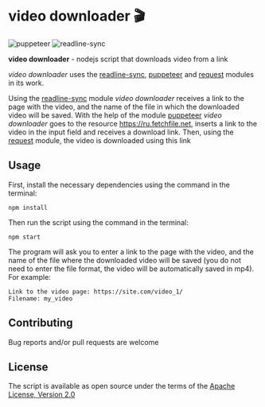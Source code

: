# video downloader :clapper:

![puppeteer](https://img.shields.io/npm/v/puppeteer?color=green&label=puppeteer)
![readline-sync](https://img.shields.io/npm/v/readline-sync?color=orange&label=readline-sync)

**video downloader** - nodejs script that downloads video from a link

_video downloader_ uses the [readline-sync](https://www.npmjs.com/package/readline-sync), [puppeteer](https://pptr.dev/) and [request](https://www.npmjs.com/package/request) modules in its work.


Using the [readline-sync](https://www.npmjs.com/package/readline-sync) module
_video downloader_ receives a link to the page with the video, and the name of the file in which the downloaded video will be saved.
With the help of the module [puppeteer](https://pptr.dev/) _video downloader_ goes to the resource https://ru.fetchfile.net,
inserts a link to the video in the input field and receives a download link. Then, using the [request](https://www.npmjs.com/package/request)
module, the video is downloaded using this link

## Usage

First, install the necessary dependencies using the command in the terminal:

`npm install`

Then run the script using the command in the terminal:

`npm start`

The program will ask you to enter a link to the page with the
video, and the name of the file where the downloaded video will
be saved (you do not need to enter the file format, the video
will be automatically saved in mp4). For example:

```
Link to the video page: https://site.com/video_1/
Filename: my_video
```

## Contributing

Bug reports and/or pull requests are welcome

## License

The script is available as open source under the terms of the [Apache License, Version 2.0](https://opensource.org/licenses/Apache-2.0)
